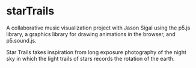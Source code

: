 starTrails
==========

A collaborative music visualization project with Jason Sigal using the p5.js library, a graphics library for drawing animations in the browser, and p5.sound.js.

Star Trails takes inspiration from long exposure photography of the night sky in which the light trails of stars records the rotation of the earth. 


